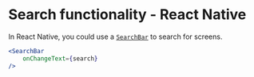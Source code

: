 # Search functionality - React Native

In React Native, you could use a [`SearchBar`](https://reactnativeelements.com/docs/components/searchbar) to search for screens.

```jsx
<SearchBar
    onChangeText={search}
/>
```
